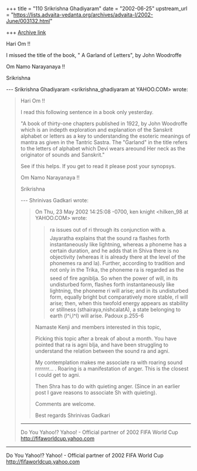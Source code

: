 +++
title = "110 Srikrishna Ghadiyaram"
date = "2002-06-25"
upstream_url = "https://lists.advaita-vedanta.org/archives/advaita-l/2002-June/003132.html"

+++
[Archive link](https://lists.advaita-vedanta.org/archives/advaita-l/2002-June/003132.html)

Hari Om !!

I missed the title of the book, " A Garland of
Letters", by John Woodroffe

Om Namo Narayanaya !!

Srikrishna

--- Srikrishna Ghadiyaram
<srikrishna_ghadiyaram at YAHOO.COM> wrote:
> Hari Om !!
>
> I read this following sentence in a book only
> yesterday.
>
> "A book of thirty-one chapters published in 1922, by
> John Woodroffe which is an indepth exploration and
> explanation of the Sanskrit alphabet or letters as a
> key to understanding the esoteric meanings of mantra
> as given in the Tantric Sastra. The "Garland" in the
> title refers to the letters of alphabet which Devi
> wears areound Her neck as the originator of sounds
> and
> Sanskrit."
>
> See if this helps. If you get to read it please post
> your synopsys.
>
> Om Namo Narayanaya !!
>
> Srikrishna
>
>
> --- Shrinivas Gadkari <sgadkari2001 at YAHOO.COM>
> wrote:
> > On Thu, 23 May 2002 14:25:08 -0700, ken knight
> > <hilken_98 at YAHOO.COM> wrote:
> >
> > >ra issues out of ri through its conjunction with
> > a.
> > > Jayaratha explains that the sound ra flashes
> forth
> > >instantaneously like lightning, whereas a phoneme
> > has
> > >a certain duration, and he adds that in Shiva
> there
> > is
> > >no objectivity (whereas it is already there at
> the
> > >level of the phonemes ra and la). Further,
> > according
> > >to tradition and not only in the Trika, the
> phoneme
> > >ra is regarded as the seed of fire agnibIja. So
> > when
> > >the power of will, in its undisturbed form,
> flashes
> > >forth instantaneously like lightning, the phoneme
> > ri
> > >will arise; and in its undisturbed form, equally
> > >bright but comparatively more stable, rI will
> > arise;
> > >then, when this twofold energy appears as
> stability
> > or
> > >stillness (sthairaya,nishcalatA), a state
> belonging
> > to
> > >earth (l^i,l^I) will arise.   Padoux p.255-6
> > >
> >
> > Namaste Kenji and members interested in this
> topic,
> >
> > Picking this topic after a break of about a month.
> > You have pointed that ra is agni bIja, and have
> been
> > struggling to understand the relation between the
> > sound ra and agni.
> >
> > My contemplation makes me associate ra with
> roaring
> > sound rrrrrrr... . Roaring is a manifestation of
> > anger.
> > This is the closest I could get to agni.
> >
> > Then Shra has to do with quieting anger. (Since in
> > an earlier post I gave reasons to associate Sh
> with
> > quieting).
> >
> > Comments are welcome.
> >
> > Best regards
> > Shrinivas Gadkari
>
>
> __________________________________________________
> Do You Yahoo!?
> Yahoo! - Official partner of 2002 FIFA World Cup
> http://fifaworldcup.yahoo.com


__________________________________________________
Do You Yahoo!?
Yahoo! - Official partner of 2002 FIFA World Cup
http://fifaworldcup.yahoo.com

